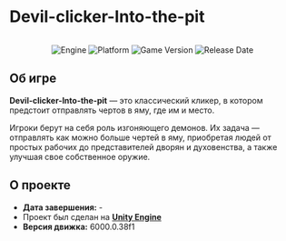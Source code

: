 # Devil-clicker-Into-the-pit

<p align="center">
   <img src="">
</p>

<p align="center">
   <img src="https://img.shields.io/badge/Engine-Unity%206000.0.38f1-blueviolet?style=&logo=unity" alt="Engine">
   <img src="https://img.shields.io/badge/Platform-Windows, Linux, MacOs, WebGl %20-brightgreen?style=&logo=android" alt="Platform">
   <img src="https://img.shields.io/badge/Version-1.0.1-blue" alt="Game Version">
   <img src="https://img.shields.io/badge/Release Date-28.02.2025-red" alt="Release Date">
</p>

## Об игре

**Devil-clicker-Into-the-pit** — это классический кликер, в котором предстоит отправлять чертов в яму, где им и место.

Игроки берут на себя роль изгоняющего демонов. Их задача — отправлять как можно больше чертей в яму, приобретая людей от простых рабочих до представителей дворян и духовенства, а также улучшая свое собственное оружие.

## О проекте

* **Дата завершения:** -
* Проект был сделан на **[Unity Engine](https://unity.com/)**
* **Версия движка:** 6000.0.38f1
